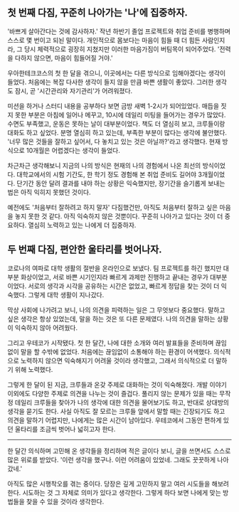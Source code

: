 
## 첫 번째 다짐, 꾸준히 나아가는 '나'에 집중하자.
'바쁘게 살아간다는 것에 감사하자.' 작년 하반기 졸업 프로젝트와 취업 준비를 병행하며 스스로 몇 번이고 되뇐 말이다. 개인적으로 몸보다는 마음이 힘들 때 더 힘든 사람인지라, 그 당시 체력적으로 굉장히 지쳤지만 이러한 마음가짐이 버팀목이 되어주었다. 
'전력을 다하지 않으면, 마음이 힘들어질 거야.'

우아한테크코스의 첫 한 달을 겪으니, 이곳에서는 다른 방식으로 임해야겠다는 생각이 들었다.
처음에는 복잡 다사한 생각이 들지 않을 만큼 바쁜 생활이 좋았다. 그러한 생각도 잠시, 곧 '시간관리와 자기관리'가 어려워졌다.

미션을 하거나 스터디 내용을 공부하다 보면 금방 새벽 1-2시가 되어있었다. 
매듭을 짓지 못한 부분은 아침에 일어나 메꾸고, 10시에 데일리 미팅을 들어가는 경우가 많았다. 
수면도 부족했고, 운동은 못하는 날이 대부분이었다. 책도 더 열심히 보고, 크루들이랑 대화도 하고 싶었다. 분명 열심히 하고 있는데, 부족한 부분이 많다는 생각에 불안했다. 
'너무 많은 것들을 잘하고 싶어서, 다 놓치고 있는 것은 아닐까?'라고 생각했다. 현재 방식으로 10개월은 어렵겠다는 생각이 들었다.

차근차근 생각해보니 지금의 나의 방식은 현재의 나의 경험에서 나온 최선의 방식이었다. 
대학교에서의 시험 기간도, 한 학기 정도 경험해 본 취업 준비도 길어야 3개월이었다. 
단기간 동안 달려 결과를 내야 하는 상황은 익숙했지만, 장기간을 슬기롭게 보내는 법은 아직 익히지 못했던 것이다.

예전에도 '처음부터 잘하려고 하지 말자' 다짐했건만, 아직도 처음부터 잘하고 싶은 마음을 놓지 못한 것 같다.
아직 익숙하지 않은 것뿐이다. 꾸준히 나아가고 있다는 것이 더 중요하다. 열심히 노력하고 있는 나에게 더 집중하자.

## 두 번째 다짐, 편안한 울타리를 벗어나자.

코로나의 여파로 대학 생활의 절반을 온라인으로 보냈다. 팀 프로젝트를 하긴 했지만 대부분 화상이었고, 서로 바쁜 시기인지라 빠르게 과제만 진행하고 끝내는 경우가 대부분이었다. 서로의 생각과 시각을 공유하는 시간은 없었고, 빠르게 정답을 찾는 것이 더 익숙했다. 그렇게 대학 생활이 지나갔다.

막상 사회에 나가려고 보니, 나의 의견을 피력하는 일은 그 무엇보다 중요했다. 말하고 싶은 생각은 항상 있었는데, 말을 하는 것은 또 다른 문제였다. 나의 의견을 말하는 상황이 익숙하지 않아 어려웠다.

그리고 우테코가 시작됐다. 첫 한 달간, 나에 대한 소개와 여러 발표들을 준비하며 끊임없이 말을 할 수밖에 없었다. 처음에는 끊임없이 소통해야 하는 환경이 어색했다. 의식적으로 노력하지 않으면 익숙해지기 어려울 것이라 생각했고, 그래서 의식적으로 더 말하기 위해 노력했다. 

그렇게 한 달이 된 지금, 크루들과 온갖 주제로 대화하는 것이 익숙해졌다. 개발 이야기 이외에도 다양한 주제로 의견을 나누는 것이 즐겁다. 풀리지 않는 문제가 있을 때는 무작정 데일리 크루들을 찾아가 나의 생각에 대한 의견을 물어보기도 하고, 반대로 상대방의 생각을 묻기도 한다. 사실 아직도 잘 모르는 크루들 앞에서 말할 때는 긴장되기도 하고 의견을 말하기 어렵지만, 나에게는 많은 시간이 남아있다. 우테코에서 그동안 편하게 있던 울타리를 조금씩 벗어나 넓히고자 한다.

- - - 

한 달간 의식하며 고민해 온 생각들을 정리하며 적은 글이다 보니, 글을 쓰면서도 스스로 많은 위로를 받았다. '이런 생각을 했구나. 이런 어려움이 있었네. 그래도 꿋꿋하게 나아갔네.'

아직도 많은 시행착오를 겪는 중이다. 당장은 깊게 고민하지 말고 여러 시도들을 해보려한다. 시도하는 것 그 자체로 의미가 있다고 생각한다. 그렇게 하다 보면 나에게 맞는 방법들을 찾을 수 있을 것이라 생각한다.
